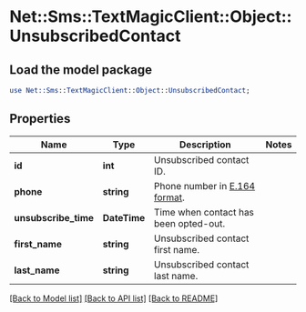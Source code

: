 # Net::Sms::TextMagicClient::Object::UnsubscribedContact

## Load the model package
```perl
use Net::Sms::TextMagicClient::Object::UnsubscribedContact;
```

## Properties
Name | Type | Description | Notes
------------ | ------------- | ------------- | -------------
**id** | **int** | Unsubscribed contact ID. | 
**phone** | **string** | Phone number in [E.164 format](https://en.wikipedia.org/wiki/E.164). | 
**unsubscribe_time** | **DateTime** | Time when contact has been opted-out. | 
**first_name** | **string** | Unsubscribed contact first name. | 
**last_name** | **string** | Unsubscribed contact last name. | 

[[Back to Model list]](../README.md#documentation-for-models) [[Back to API list]](../README.md#documentation-for-api-endpoints) [[Back to README]](../README.md)


